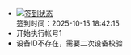 - [![签到状态](https://github.com/womade/Cloud189-Actions/actions/workflows/main.yml/badge.svg?branch=main)](https://github.com/womade/Cloud189-Actions/actions/workflows/main.yml) <br> 签到时间：2025-10-15 18:42:15
- 开始执行帐号1
- 设备ID不存在，需要二次设备校验
